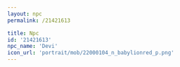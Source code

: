 ```yaml
---
layout: npc
permalink: /21421613

title: Npc
id: '21421613'
npc_name: 'Devi'
icon_url: 'portrait/mob/22000104_n_babylionred_p.png'
---
```

